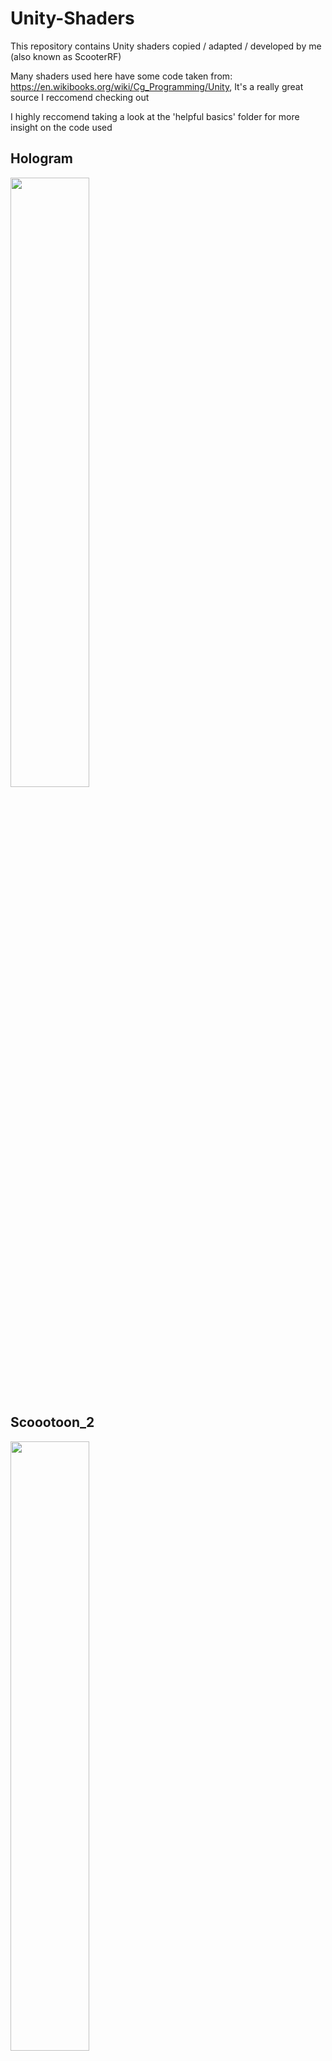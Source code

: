 # Unity-Shaders
This repository contains Unity shaders copied / adapted / developed by me (also known as ScooterRF)

Many shaders used here have some code taken from: https://en.wikibooks.org/wiki/Cg_Programming/Unity,
It's a really great source I reccomend checking out

I highly reccomend taking a look at the 'helpful basics' folder for more insight on the code used

## Hologram
<img src="https://github.com/liminal-bear/Unity-Shaders/blob/master/previewImages/Avatar27Holo.PNG" width=50% height=50%>

## Scoootoon_2
<img src="https://github.com/liminal-bear/Unity-Shaders/blob/master/previewImages/Avatar27Toon.png" width=50% height=50%>

## CubeMapping
<img src="https://github.com/liminal-bear/Unity-Shaders/blob/master/previewImages/CubeMap.PNG" width=50% height=50%>

## gaussianBlur
<img src="https://github.com/liminal-bear/Unity-Shaders/blob/master/previewImages/Gaussian.PNG" width=50% height=50%>

## HemispherLigtng
(pardon the misspelling)

<img src="https://github.com/liminal-bear/Unity-Shaders/blob/master/previewImages/HemisphereLighting.PNG" width=50% height=50%>

## matcap
<img src="https://github.com/liminal-bear/Unity-Shaders/blob/master/Sample%20Matcap.jpg" width=10% height=10%>
<img src="https://github.com/liminal-bear/Unity-Shaders/blob/master/previewImages/Matcap.PNG" width=50% height=50%>

## ParticleCustom 1
(specifically, the fire part)

<img src="https://github.com/liminal-bear/Unity-Shaders/blob/master/previewImages/Particle.PNG" width=50% height=50%>

## Quantize Colors
<img src="https://github.com/liminal-bear/Unity-Shaders/blob/master/previewImages/QuantColor.PNG" width=50% height=50%>

## quantVert
<img src="https://github.com/liminal-bear/Unity-Shaders/blob/master/previewImages/QuantPos.PNG" width=50% height=50%>


## parallax
<img src="https://github.com/liminal-bear/Unity-Shaders/blob/master/previewImages/parallax.PNG" width=50% height=50%>

## refractFromImage
<img src="https://github.com/liminal-bear/Unity-Shaders/blob/master/previewImages/refractImage.PNG" width=50% height=50%>

## trippy
(the effect only appears in VRChat)

<img src="https://github.com/liminal-bear/Unity-Shaders/blob/master/previewImages/trippy.jpg" width=50% height=50%>

## vertexDisp
<img src="https://github.com/liminal-bear/Unity-Shaders/blob/master/previewImages/vertexDisp.PNG" width=50% height=50%>

## crtFull
<img src="https://github.com/liminal-bear/Unity-Shaders/blob/master/previewImages/crt.PNG" width=40% height=40%>

## grass
<img src="https://github.com/liminal-bear/Unity-Shaders/blob/master/previewImages/grass.PNG" width=50% height=50%>

## fakeInterior
<img src="https://github.com/liminal-bear/Unity-Shaders/blob/master/previewImages/FakeInterior.PNG" width=30% height=30%>

## screenspace
<img src="https://github.com/liminal-bear/Unity-Shaders/blob/master/previewImages/Avatar27Saul.PNG" width=50% height=50%>
